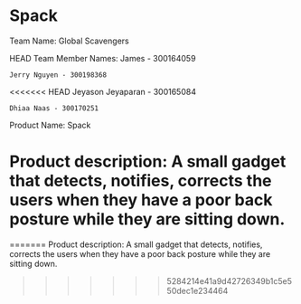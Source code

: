 Spack
=====

Team Name: Global Scavengers

HEAD
Team Member Names:
	James - 300164059

	Jerry Nguyen - 300198368

<<<<<<< HEAD
	Jeyason Jeyaparan - 300165084

	Dhiaa Naas - 300170251

Product Name: 
	Spack

Product description: 
	A small gadget that detects, notifies,
	corrects the users when they have a poor back posture while
	they are sitting down.
=======
=======
Product description: A small gadget that detects, notifies,
corrects the users when they have a poor back posture while
they are sitting down.
>>>>>>> 5284214e41a9d42726349b1c5e550dec1e234464

